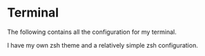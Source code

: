 # Terminal
 The following contains all the configuration for my terminal.

I have my own zsh theme and a relatively simple zsh configuration.
